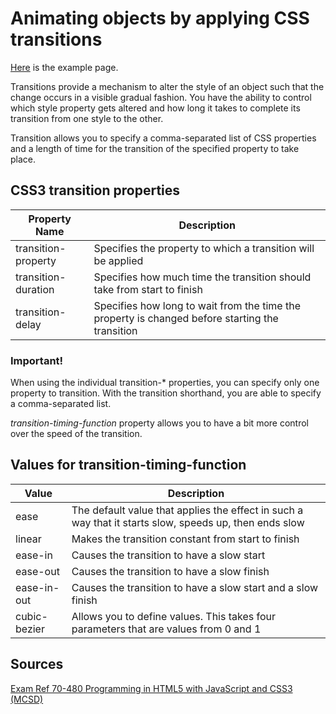 # Animating objects by applying CSS transitions 

[Here](examples/css-transitions.html) is the example page.

Transitions provide a mechanism to alter the style of an object such that the change occurs in a visible gradual fashion. You have the ability to control which style property gets altered and how long it takes to complete its transition from one style to the other.

Transition allows you to specify a comma-separated list of CSS properties and a length of time for the transition of the specified property to take place.

## CSS3 transition properties

| Property Name       | Description                                                                                     |
|---------------------|-------------------------------------------------------------------------------------------------|
| transition-property | Specifies the property to which a transition will be applied                                    |
| transition-duration | Specifies how much time the transition should take from start to finish                         |
| transition-delay    | Specifies how long to wait from the time the property is changed before starting the transition |

### Important! 

When using the individual transition-* properties, you can specify only one property to transition. With the transition shorthand, you are able to specify a comma-separated list.


*transition-timing-function* property allows you to have a bit more control over the speed of the transition.

## Values for transition-timing-function

| Value        | Description                                                                                            |
|--------------|--------------------------------------------------------------------------------------------------------|
| ease         | The default value that applies the effect in such a way that it starts slow, speeds up, then ends slow |
| linear       | Makes the transition constant from start to finish                                                     |
| ease-in      | Causes the transition to have a slow start                                                             |
| ease-out     | Causes the transition to have a slow finish                                                            |
| ease-in-out  | Causes the transition to have a slow start and a slow finish                                           |
| cubic-bezier | Allows you to define values. This takes four parameters that are values from 0 and 1                   |

## Sources

[Exam Ref 70-480 Programming in HTML5 with JavaScript and CSS3 (MCSD)](https://www.microsoft.com/en-us/p/exam-ref-70-480-programming-in-html5-with-javascript-and-css3-mcsd/fgqpf3h0qll7?activetab=pivot%3aoverviewtab)
